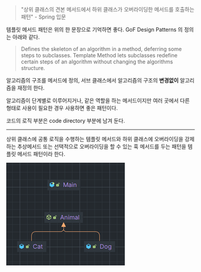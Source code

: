 > "상위 클래스의 견본 메서드에서 하위 클래스가 오버라이딩한 메서드를 호출하는 패턴" - Spring 입문 

템플릿 메서드 패턴은 위의 한 문장으로 기억하면 좋다. GoF Design Patterns 의 정의는 아래와 같다.

> Defines the skeleton of an algorithm in a method, deferring some steps to subclasses. Template Method lets subclasses redefine certain steps of an algorithm without changing the algorithms structure.

알고리즘의 구조를 메서드에 정의, 서브 클래스에서 알고리즘의 구조의 **변경없이** 알고리즘을 재정의 한다.

알고리즘이 단계별로 이루어지거나, 같은 역할을 하는 메서드이지만 여러 곳에서 다른 형태로 사용이 필요한 경우 사용하면 좋은 패턴이다.

코드의 로직 부분은 code directory 부분에 남겨 둔다. 

---

상위 클래스에 공통 로직을 수행하는 템플릿 메서드와 하위 클래스에 오버라이딩을 강제하는 추상메서드 또는 선택적으로 오버라이딩을 할 수 있는
훅 메서드를 두는 패턴을 템플릿 메서드 패턴이라 한다.

![img.png](img.png)